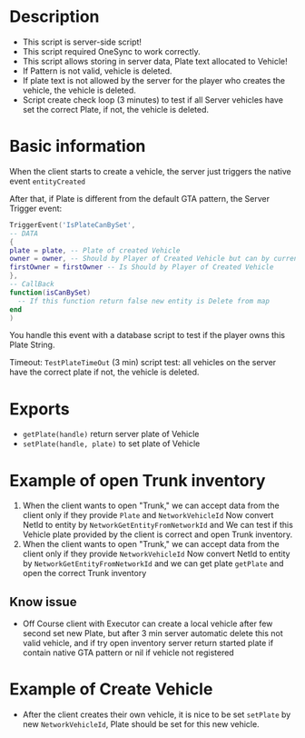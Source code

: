# Description

- This script is server-side script!
- This script required OneSync to work correctly.
- This script allows storing in server data, Plate text allocated to Vehicle!
- If Pattern is not valid, vehicle is deleted.
- If plate text is not allowed by the server for the player who creates the vehicle, the vehicle is deleted.
- Script create check loop (3 minutes) to test if all Server vehicles have set the correct Plate, if not, the vehicle is deleted.


# Basic information
When the client starts to create a vehicle, the server just triggers the native event `entityCreated`

After that, if Plate is different from the default GTA pattern, the Server Trigger event:
```lua
TriggerEvent('IsPlateCanBySet',
-- DATA
{
plate = plate, -- Plate of created Vehicle
owner = owner, -- Should by Player of Created Vehicle but can by current owner
firstOwner = firstOwner -- Is Should by Player of Created Vehicle
},
-- CallBack
function(isCanBySet)
  -- If this function return false new entity is Delete from map
end
)
```
You handle this event with a database script to test if the player owns this Plate String.

Timeout: `TestPlateTimeOut` (3 min) script test: all vehicles on the server have the correct plate if not, the vehicle is deleted.

# Exports

- `getPlate(handle)` return server plate of Vehicle
- `setPlate(handle, plate)` to set plate of Vehicle


# Example of open Trunk inventory

1. When the client wants to open "Trunk," we can accept data from the client only if they provide `Plate` and `NetworkVehicleId`
Now convert NetId to entity by `NetworkGetEntityFromNetworkId` and 
We can test if this Vehicle plate provided by the client is correct and open Trunk inventory.
2. When the client wants to open "Trunk," we can accept data from the client only if they provide `NetworkVehicleId`
Now convert NetId to entity by `NetworkGetEntityFromNetworkId` and we can get plate `getPlate` and open the correct Trunk inventory

## Know issue
- Off Course client with Executor can create a local vehicle after few second set new Plate, but after 3 min server automatic delete this not valid vehicle, and if try open inventory server return started plate if contain native GTA pattern or nil if vehicle not registered

# Example of Create Vehicle
- After the client creates their own vehicle, it is nice to be set `setPlate` by new `NetworkVehicleId`, Plate should be set for this new vehicle.